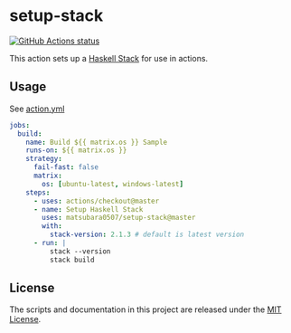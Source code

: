 # setup-stack

<p align="left">
  <a href="https://github.com/matsubara0507/setup-stack"><img alt="GitHub Actions status" src="https://github.com/matsubara0507/setup-stack/workflows/Sample/badge.svg"></a>
</p>

This action sets up a [Haskell Stack](https://www.haskellstack.org) for use in actions.

## Usage

See [action.yml](action.yml)

``` yaml
jobs:
  build:
    name: Build ${{ matrix.os }} Sample
    runs-on: ${{ matrix.os }}
    strategy:
      fail-fast: false
      matrix:
        os: [ubuntu-latest, windows-latest]
    steps:
      - uses: actions/checkout@master
      - name: Setup Haskell Stack
        uses: matsubara0507/setup-stack@master
        with:
          stack-version: 2.1.3 # default is latest version
      - run: |
          stack --version
          stack build
```

## License

The scripts and documentation in this project are released under the [MIT License](LICENSE).
